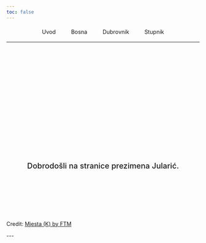 ```yaml
---
toc: false
---
```


<div class="top-links">
  <a href="https://hjftm.github.io/uvod/">Uvod</a>
  <a href="https://hjftm.github.io/bosna/">Bosna</a>
  <a href="https://hjftm.github.io/dubrovnik/">Dubrovnik</a>
  <a href="https://hjftm.github.io/stupnik/">Stupnik</a>
</div>

---

<div class="hero">
  <h1>Jularić / Ilarić</h1>
  <h2>Dobrodošli na stranice prezimena Jularić.</h2>
</div>

<div id="observablehq-mjesta_geo-f5bd7d45"></div>
<p>Credit: <a href="https://observablehq.com/d/b313e21d5ed7eb88">Mjesta (K) by FTM</a></p>

<link rel="stylesheet" href="https://cdn.jsdelivr.net/npm/@observablehq/inspector@5/dist/inspector.css">
<script type="module">
import {Runtime, Inspector} from "https://cdn.jsdelivr.net/npm/@observablehq/runtime@5/dist/runtime.js";
import define from "https://api.observablehq.com/d/b313e21d5ed7eb88.js?v=4";
new Runtime().module(define, name => {
  if (name === "mjesta_geo") return new Inspector(document.querySelector("#observablehq-mjesta_geo-f5bd7d45"));
});
</script>
---

<style>

.top-links {
  display: flex;
  justify-content: center;
  gap: 1rem;
  font-size: 0.9rem;
  margin: 1rem auto;
  flex-wrap: wrap;
  margin-bottom: 0;
  padding-bottom: 0;
}

.top-links a {
  padding: 0.25rem 0.75rem;
  background-color: var(--theme-background-code);
  color: var(--theme-foreground);
  text-decoration: none;
  border-radius: 0.25rem;
  transition: background-color 0.2s ease;
}

.top-links a:hover {
  background-color: var(--theme-background);
}

.hero {
  display: flex;
  flex-direction: column;
  align-items: center;
  font-family: var(--sans-serif);
  margin: 4rem 0 8rem;
  text-wrap: balance;
  text-align: center;
}

.hero h1 {
  margin: 1rem 0;
  padding: 1rem 0;
  max-width: none;
  font-size: 14vw;
  font-weight: 900;
  line-height: 1;
  background: linear-gradient(30deg, var(--theme-foreground-focus), currentColor);
  -webkit-background-clip: text;
  -webkit-text-fill-color: transparent;
  background-clip: text;
}

.hero h2 {
  margin: 0;
  max-width: 34em;
  font-size: 20px;
  font-style: initial;
  font-weight: 500;
  line-height: 1.5;
  color: var(--theme-foreground-muted);
}

@media (min-width: 640px) {
  .hero h1 {
    font-size: 90px;
  }
}

</style>
